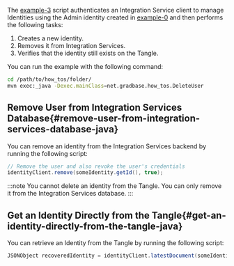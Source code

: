 The [example-3](https://github.com/albydeca/iota-is-sdk/blob/main/examples/src/main/java/net/gradbase/examples/DeleteUser.java)
script authenticates an Integration Service client to manage Identities using the Admin identity created in [example-0](how-to-run-examples) and then performs the following tasks:

1. Creates a new identity.
2. Removes it from Integration Services.
3. Verifies that the identity still exists on the Tangle.

You can run the example with the following command:

```bash
cd /path/to/how_tos/folder/
mvn exec:_java -Dexec.mainClass=net.gradbase.how_tos.DeleteUser
```

## Remove User from Integration Services Database{#remove-user-from-integration-services-database-java}

You can remove an identity from the Integration Services backend by running the following script:

```java
// Remove the user and also revoke the user's credentials
identityClient.remove(someIdentity.getId(), true);
```

:::note
You cannot delete an identity from the Tangle. You can only remove it from the Integration Services database.
:::

## Get an Identity Directly from the Tangle{#get-an-identity-directly-from-the-tangle-java}

You can retrieve an Identity from the Tangle by running the following script:

```java
JSONObject recoveredIdentity = identityClient.latestDocument(someIdentity.getId());
```